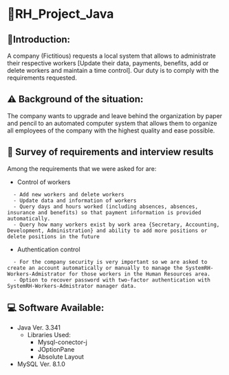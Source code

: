# 💼RH_Project_Java
## 💬Introduction:
A company (Fictitious) requests a local system that allows to administrate their respective workers [Update their data, payments, benefits, add or delete workers and maintain a time control]. Our duty is to comply with the requirements requested.
## ⚠️ Background of the situation:
The company wants to upgrade and leave behind the organization by paper and pencil to an automated computer system that allows them to organize all employees of the company with the highest quality and ease possible.
## 📝 Survey of requirements and interview results
Among the requirements that we were asked for are:
- Control of workers
```
  - Add new workers and delete workers
  - Update data and information of workers
  - Query days and hours worked (including absences, absences, insurance and benefits) so that payment information is provided automatically. 
  - Query how many workers exist by work area {Secretary, Accounting, Development, Administration} and ability to add more positions or delete positions in the future
```
- Authentication control
```
  - For the company security is very important so we are asked to create an account automatically or manually to manage the SystemRH-Workers-Admistrator for those workers in the Human Resources area.
  - Option to recover password with two-factor authentication with SystemRH-Workers-Admistrator manager data.
```
## 💻 Software Available:
- Java Ver. 3.341
  - Libraries Used:
    - Mysql-conector-j
    - JOptionPane
    - Absolute Layout
- MySQL Ver. 8.1.0
